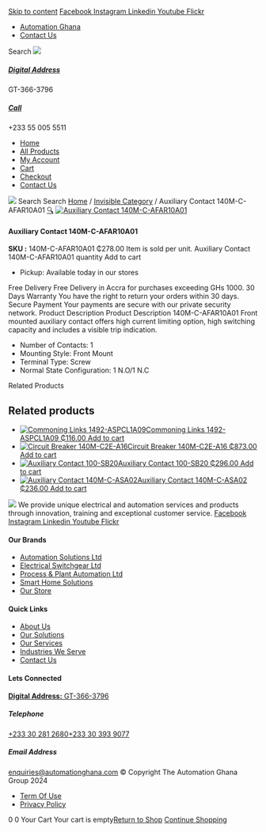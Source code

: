 [Skip to content](https://store.automationghana.com/product/auxiliary-contact-140m-c-afar10a01/#content)
[ Facebook ](https://www.facebook.com/automationgh/) [ Instagram ](https://www.instagram.com/automationgh/) [ Linkedin ](https://www.linkedin.com/company/the-automation-ghana-limited/) [ Youtube ](https://www.youtube.com/channel/UCurrRDUSm5oIW39VXjn1u0w) [ Flickr ](https://www.flickr.com/photos/181794037@N07/)
  * [ Automation Ghana ](https://automationghana.com)
  * [ Contact Us ](https://store.automationghana.com/contact/)


Search
[ ![](https://store.automationghana.com/wp-content/uploads/2024/04/Website-TAGG-Logo-BLUE.png) ](https://store.automationghana.com/)
[ ](https://maps.app.goo.gl/m4xeaagWCNbLk4jM6)
#####  [ Digital Address ](https://maps.app.goo.gl/m4xeaagWCNbLk4jM6)
GT-366-3796 
[ ](tel:+233550055511)
#####  [ Call ](tel:+233550055511)
+233 55 005 5511 
  * [Home](https://store.automationghana.com/)
  * [All Products](https://store.automationghana.com/shop/)
  * [My Account](https://store.automationghana.com/my-account/)
  * [Cart](https://store.automationghana.com/cart/)
  * [Checkout](https://store.automationghana.com/checkout/)
  * [Contact Us](https://store.automationghana.com/contact/)


[![](https://store.automationghana.com/wp-content/uploads/2024/04/AutomationGhana_logo_white.png)](https://store.automationghana.com)
Search
Search
[Home](https://store.automationghana.com) / [Invisible Category](https://store.automationghana.com/product-category/invisible-category/) / Auxiliary Contact 140M-C-AFAR10A01
[🔍](https://store.automationghana.com/product/auxiliary-contact-140m-c-afar10a01/)
[![Auxiliary Contact 140M-C-AFAR10A01](https://store.automationghana.com/wp-content/uploads/2020/12/140M-C-AFAR10A01.jpg)](https://store.automationghana.com/wp-content/uploads/2020/12/140M-C-AFAR10A01.jpg)
####  Auxiliary Contact 140M-C-AFAR10A01 
**SKU :** 140M-C-AFAR10A01 
₵278.00
Item is sold per unit.
Auxiliary Contact 140M-C-AFAR10A01 quantity
Add to cart
  * Pickup: Available today in our stores


Free Delivery 
Free Delivery in Accra for purchases exceeding GHs 1000. 
30 Days Warranty 
You have the right to return your orders within 30 days. 
Secure Payment 
Your payments are secure with our private security network. 
Product Description
Product Description
140M-C-AFAR10A01 Front mounted auxiliary contact offers high current limiting option, high switching capacity and includes a visible trip indication. 
  * Number of Contacts: 1
  * Mounting Style: Front Mount
  * Terminal Type: Screw
  * Normal State Configuration: 1 N.O/1 N.C


Related Products 
## Related products
  * [![Commoning Links 1492-ASPCL1A09](https://store.automationghana.com/wp-content/uploads/2020/12/1492-ASPCL1A09.jpg)Commoning Links 1492-ASPCL1A09 ₵116.00 ](https://store.automationghana.com/product/commoning-links-1492-aspcl1a09/)
[Add to cart](https://store.automationghana.com/product/auxiliary-contact-140m-c-afar10a01/?add-to-cart=2985)
  * [![Circuit Breaker 140M-C2E-A16](https://store.automationghana.com/wp-content/uploads/2020/12/140M-C2E-A16-300x300.jpg)Circuit Breaker 140M-C2E-A16 ₵873.00 ](https://store.automationghana.com/product/circuit-breaker-140m-c2e-a16/)
[Add to cart](https://store.automationghana.com/product/auxiliary-contact-140m-c-afar10a01/?add-to-cart=2979)
  * [![Auxiliary Contact 100-SB20](https://store.automationghana.com/wp-content/uploads/2020/11/Allen-Bradley-100S-300x300.jpg)Auxiliary Contact 100-SB20 ₵296.00 ](https://store.automationghana.com/product/auxiliary-contact-100-sb20/)
[Add to cart](https://store.automationghana.com/product/auxiliary-contact-140m-c-afar10a01/?add-to-cart=2956)
  * [![Auxiliary Contact 140M-C-ASA02](https://store.automationghana.com/wp-content/uploads/2020/11/140M-C-ASA02.jpg)Auxiliary Contact 140M-C-ASA02 ₵236.00 ](https://store.automationghana.com/product/auxiliary-contact-140m-c-asa02/)
[Add to cart](https://store.automationghana.com/product/auxiliary-contact-140m-c-afar10a01/?add-to-cart=2950)


![](https://store.automationghana.com/wp-content/uploads/2024/04/AutomationGhana_logo_white.png)
We provide unique electrical and automation services and products through innovation, training and exceptional customer service.
[ Facebook ](https://www.facebook.com/automationgh/) [ Instagram ](https://www.instagram.com/automationgh/) [ Linkedin ](https://www.linkedin.com/company/the-automation-ghana-limited/) [ Youtube ](https://www.youtube.com/channel/UCurrRDUSm5oIW39VXjn1u0w) [ Flickr ](https://www.flickr.com/photos/181794037@N07/)
#### Our Brands
  * [ Automation Solutions Ltd ](https://store.automationghana.com/product/auxiliary-contact-140m-c-afar10a01/)
  * [ Electrical Switchgear Ltd ](https://store.automationghana.com/product/auxiliary-contact-140m-c-afar10a01/)
  * [ Process & Plant Automation Ltd ](https://store.automationghana.com/product/auxiliary-contact-140m-c-afar10a01/)
  * [ Smart Home Solutions ](https://store.automationghana.com/product/auxiliary-contact-140m-c-afar10a01/)
  * [ Our Store ](https://store.automationghana.com/product/auxiliary-contact-140m-c-afar10a01/)


#### Quick Links
  * [ About Us ](https://store.automationghana.com/product/auxiliary-contact-140m-c-afar10a01/)
  * [ Our Solutions ](https://store.automationghana.com/product/auxiliary-contact-140m-c-afar10a01/)
  * [ Our Services ](https://store.automationghana.com/product/auxiliary-contact-140m-c-afar10a01/)
  * [ Industries We Serve ](https://store.automationghana.com/product/auxiliary-contact-140m-c-afar10a01/)
  * [ Contact Us ](https://store.automationghana.com/product/auxiliary-contact-140m-c-afar10a01/)


#### Lets Connected
[**Digital Address:** GT-366-3796](https://maps.app.goo.gl/m4xeaagWCNbLk4jM6)
#####  Telephone 
[ +233 30 281 2680](tel:+233302812680)[+233 30 393 9077](https://store.automationghana.com/product/auxiliary-contact-140m-c-afar10a01/+233303939077)
#####  Email Address 
enquiries@automationghana.com 
© Copyright The Automation Ghana Group 2024
  * [ Term Of Use ](https://store.automationghana.com/product/auxiliary-contact-140m-c-afar10a01/)
  * [ Privacy Policy ](https://store.automationghana.com/product/auxiliary-contact-140m-c-afar10a01/)


0
0
Your Cart
Your cart is empty[Return to Shop](https://store.automationghana.com/shop/)
[Continue Shopping](https://store.automationghana.com/product/auxiliary-contact-140m-c-afar10a01/)
